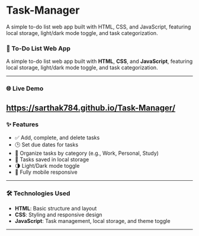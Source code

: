 # Task-Manager
A simple to-do list web app built with HTML, CSS, and JavaScript, featuring local storage, light/dark mode toggle, and task categorization.
### 📝 To-Do List Web App

A simple to-do list web app built with **HTML**, **CSS**, and **JavaScript**, featuring local storage, light/dark mode toggle, and task categorization.

---

### 🌐 Live Demo
https://sarthak784.github.io/Task-Manager/
---

### ✨ Features

- ✅ Add, complete, and delete tasks
- 🕒 Set due dates for tasks
- 📂 Organize tasks by category (e.g., Work, Personal, Study)
- 💾 Tasks saved in local storage
- 🌗 Light/Dark mode toggle
- 📱 Fully mobile responsive



---

### 🛠️ Technologies Used

- **HTML**: Basic structure and layout
- **CSS**: Styling and responsive design
- **JavaScript**: Task management, local storage, and theme toggle

---

